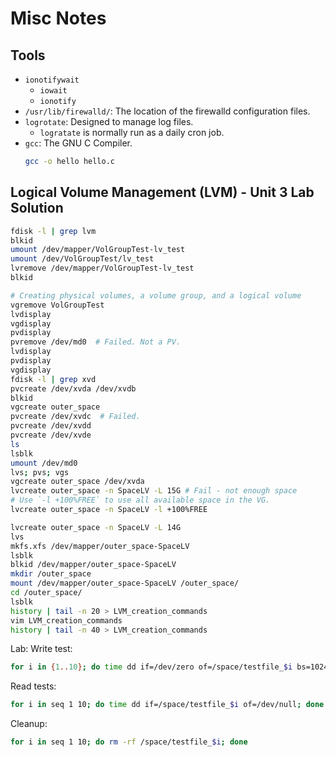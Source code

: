 # Misc Notes

## Tools
* `ionotifywait`
    * `iowait`
    * `ionotify`
* `/usr/lib/firewalld/`: The location of the firewalld configuration files.
* `logrotate`: Designed to manage log files.
    * `logratate` is normally run as a daily cron job.  
* `gcc`: The GNU C Compiler.  
  ```bash
  gcc -o hello hello.c
  ```

## Logical Volume Management (LVM) - Unit 3 Lab Solution

```bash
fdisk -l | grep lvm
blkid
umount /dev/mapper/VolGroupTest-lv_test
umount /dev/VolGroupTest/lv_test
lvremove /dev/mapper/VolGroupTest-lv_test
blkid

# Creating physical volumes, a volume group, and a logical volume
vgremove VolGroupTest
lvdisplay
vgdisplay
pvdisplay
pvremove /dev/md0  # Failed. Not a PV.  
lvdisplay 
pvdisplay
vgdisplay
fdisk -l | grep xvd
pvcreate /dev/xvda /dev/xvdb
blkid
vgcreate outer_space
pvcreate /dev/xvdc  # Failed. 
pvcreate /dev/xvdd
pvcreate /dev/xvde
ls
lsblk
umount /dev/md0
lvs; pvs; vgs
vgcreate outer_space /dev/xvda
lvcreate outer_space -n SpaceLV -L 15G # Fail - not enough space
# Use `-l +100%FREE` to use all available space in the VG.  
lvcreate outer_space -n SpaceLV -l +100%FREE

lvcreate outer_space -n SpaceLV -L 14G
lvs
mkfs.xfs /dev/mapper/outer_space-SpaceLV
lsblk
blkid /dev/mapper/outer_space-SpaceLV
mkdir /outer_space
mount /dev/mapper/outer_space-SpaceLV /outer_space/
cd /outer_space/
lsblk
history | tail -n 20 > LVM_creation_commands
vim LVM_creation_commands
history | tail -n 40 > LVM_creation_commands
```

Lab:
Write test:
```bash
for i in {1..10}; do time dd if=/dev/zero of=/space/testfile_$i bs=1024k count=1000 | tee -a /tmp/speedtest1.basiclvm
```
Read tests:
```bash
for i in seq 1 10; do time dd if=/space/testfile_$i of=/dev/null; done
```
Cleanup:
```bash
for i in seq 1 10; do rm -rf /space/testfile_$i; done
```

